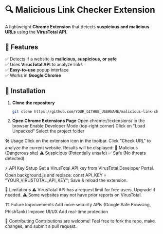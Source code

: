 # 🔍 Malicious Link Checker Extension  

A lightweight **Chrome Extension** that detects **suspicious and malicious URLs** using the **VirusTotal API**.  

## 🚀 Features  
✅ Detects if a website is **malicious, suspicious, or safe**  
✅ Uses **VirusTotal API** to analyze links  
✅ **Easy-to-use** popup interface  
✅ Works in **Google Chrome**  

## 📌 Installation  
1. **Clone the repository**  
   ```bash
   git clone https://github.com/YOUR_GITHUB_USERNAME/malicious-link-checker.git

2. **Open Chrome Extensions Page**
Open chrome://extensions/ in the browser
Enable Developer Mode (top-right corner)
Click on "Load Unpacked"
Select the project folder



🛠️ Usage
Click on the extension icon in the toolbar.
Click "Check URL" to analyze the current website.
Results will be displayed:
🛑 Malicious (Dangerous site)
⚠️ Suspicious (Potentially unsafe)
✅ Safe (No threats detected)


⚡ API Key Setup
Get a VirusTotal API key from VirusTotal Developer Portal.
Open background.js and replace:
const API_KEY = "YOUR_VIRUSTOTAL_API_KEY";
Save & reload the extension.

🛑 Limitations
⚠️ VirusTotal API has a request limit for free users. Upgrade if needed.
⚠️ Some websites may not have prior reports on VirusTotal.

🏗️ Future Improvements
 Add more security APIs (Google Safe Browsing, PhishTank)
 Improve UI/UX
 Add real-time protection

 🤝 Contributing
Contributions are welcome! Feel free to fork the repo, make changes, and submit a pull request.